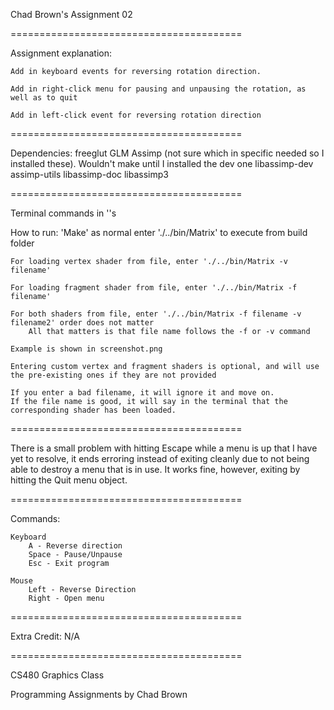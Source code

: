 Chad Brown's Assignment 02

========================================

Assignment explanation:

    Add in keyboard events for reversing rotation direction.

    Add in right-click menu for pausing and unpausing the rotation, as well as to quit

    Add in left-click event for reversing rotation direction

========================================

Dependencies:
    freeglut
    GLM
    Assimp (not sure which in specific needed so I installed these). Wouldn't make until I installed the dev one
        libassimp-dev
        assimp-utils
        libassimp-doc
        libassimp3

========================================

Terminal commands in ''s

How to run:
    'Make' as normal
    enter './../bin/Matrix' to execute from build folder

    For loading vertex shader from file, enter './../bin/Matrix -v filename'

    For loading fragment shader from file, enter './../bin/Matrix -f filename'

    For both shaders from file, enter './../bin/Matrix -f filename -v filename2' order does not matter
        All that matters is that file name follows the -f or -v command

    Example is shown in screenshot.png

    Entering custom vertex and fragment shaders is optional, and will use the pre-existing ones if they are not provided

    If you enter a bad filename, it will ignore it and move on.
    If the file name is good, it will say in the terminal that the corresponding shader has been loaded.

========================================

There is a small problem with hitting Escape while a menu is up that I have yet to resolve,
     it ends erroring instead of exiting cleanly due to not being able to destroy a menu that is in use.
    It works fine, however, exiting by hitting the Quit menu object.

========================================

Commands:

    Keyboard
        A - Reverse direction
        Space - Pause/Unpause
        Esc - Exit program

    Mouse
        Left - Reverse Direction
        Right - Open menu

========================================

Extra Credit: N/A

========================================

CS480 Graphics Class

Programming Assignments by Chad Brown
